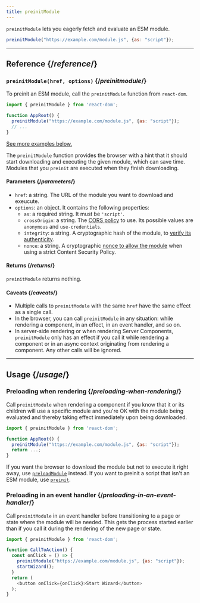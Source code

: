 ```yaml
---
title: preinitModule
---
```


<Intro>

`preinitModule` lets you eagerly fetch and evaluate an ESM module.

```js
preinitModule("https://example.com/module.js", {as: "script"});
```

</Intro>

<InlineToc />

---

## Reference {/*reference*/}

### `preinitModule(href, options)` {/*preinitmodule*/}

To preinit an ESM module, call the `preinitModule` function from `react-dom`.

```js
import { preinitModule } from 'react-dom';

function AppRoot() {
  preinitModule("https://example.com/module.js", {as: "script"});
  // ...
}

```

[See more examples below.](#usage)

The `preinitModule` function provides the browser with a hint that it should start downloading and executing the given module, which can save time. Modules that you `preinit` are executed when they finish downloading.

#### Parameters {/*parameters*/}

* `href`: a string. The URL of the module you want to download and exeucute.
* `options`: an object. It contains the following properties:
  *  `as`: a required string. It must be `'script'`.
  *  `crossOrigin`: a string. The [CORS policy](https://developer.mozilla.org/en-US/docs/Web/HTML/Attributes/crossorigin) to use. Its possible values are `anonymous` and `use-credentials`.
  *  `integrity`: a string. A cryptographic hash of the module, to [verify its authenticity](https://developer.mozilla.org/en-US/docs/Web/Security/Subresource_Integrity).
  *  `nonce`: a string. A cryptographic [nonce to allow the module](https://developer.mozilla.org/en-US/docs/Web/HTML/Global_attributes/nonce) when using a strict Content Security Policy. 

#### Returns {/*returns*/}

`preinitModule` returns nothing.

#### Caveats {/*caveats*/}

* Multiple calls to `preinitModule` with the same `href` have the same effect as a single call.
* In the browser, you can call `preinitModule` in any situation: while rendering a component, in an effect, in an event handler, and so on.
* In server-side rendering or when rendering Server Components, `preinitModule` only has an effect if you call it while rendering a component or in an async context originating from rendering a component. Any other calls will be ignored.

---

## Usage {/*usage*/}

### Preloading when rendering {/*preloading-when-rendering*/}

Call `preinitModule` when rendering a component if you know that it or its children will use a specific module and you're OK with the module being evaluated and thereby taking effect immediately upon being downloaded.

```js
import { preinitModule } from 'react-dom';

function AppRoot() {
  preinitModule("https://example.com/module.js", {as: "script"});
  return ...;
}
```

If you want the browser to download the module but not to execute it right away, use [`preloadModule`](/reference/react-dom/preloadModule) instead. If you want to preinit a script that isn't an ESM module, use [`preinit`](/reference/react-dom/preinit).

### Preloading in an event handler {/*preloading-in-an-event-handler*/}

Call `preinitModule` in an event handler before transitioning to a page or state where the module will be needed. This gets the process started earlier than if you call it during the rendering of the new page or state.

```js
import { preinitModule } from 'react-dom';

function CallToAction() {
  const onClick = () => {
    preinitModule("https://example.com/module.js", {as: "script"});
    startWizard();
  }
  return (
    <button onClick={onClick}>Start Wizard</button>
  );
}
```
